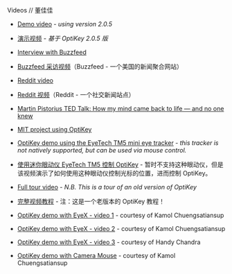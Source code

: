 Videos // 董佳佳

* [Demo video](https://www.youtube.com/watch?v=HLkyORh7vKk) *- using version 2.0.5*
* [演示视频](https://www.youtube.com/watch?v=HLkyORh7vKk) *- 基于 OptiKey 2.0.5 版*

* [Interview with Buzzfeed](https://www.youtube.com/watch?v=JL0BHJecwMo)
* [Buzzfeed 采访视频](https://www.youtube.com/watch?v=JL0BHJecwMo)（Buzzfeed - 一个美国的新闻聚合网站）
* [Reddit video](https://youtu.be/03NFUMlXrf8)
* [Reddit 视频](https://youtu.be/03NFUMlXrf8)（Reddit - 一个社交新闻站点）
* [Martin Pistorius TED Talk: How my mind came back to life — and no one knew](https://www.ted.com/talks/martin_pistorius_how_my_mind_came_back_to_life_and_no_one_knew?language=en)
* [MIT project using OptiKey](https://vimeo.com/148316508)

* [OptiKey demo using the EyeTech TM5 mini eye tracker](https://www.youtube.com/watch?v=1M7FVBuMcec) *- this tracker is not natively supported, but can be used via mouse control.*
* [使用迷你眼动仪 EyeTech TM5 控制 OptiKey](https://www.youtube.com/watch?v=1M7FVBuMcec) - 暂时不支持这种眼动仪，但是该视频演示了如何使用这种眼动仪控制光标的位置，进而控制 OptiKey。
* [Full tour video](http://youtu.be/zMod7oExCbY) *- N.B. This is a tour of an old version of OptiKey*
* [完整视频教程](http://youtu.be/zMod7oExCbY) - 注：这是一个老版本的 OptiKey 教程！ 

* [OptiKey demo with EyeX - video 1](https://youtu.be/L1uYSJNoK-o) - courtesy of Kamol Chuengsatiansup

* [OptiKey demo with EyeX - video 2](https://youtu.be/CkWBLHRYx94) - courtesy of Kamol Chuengsatiansup

* [OptiKey demo with EyeX - video 3](https://youtu.be/UTDgZo9hA-g) - courtesy of Handy Chandra

* [OptiKey demo with Camera Mouse](https://youtu.be/BqHeZAkjTJs) - courtesy of Kamol Chuengsatiansup
